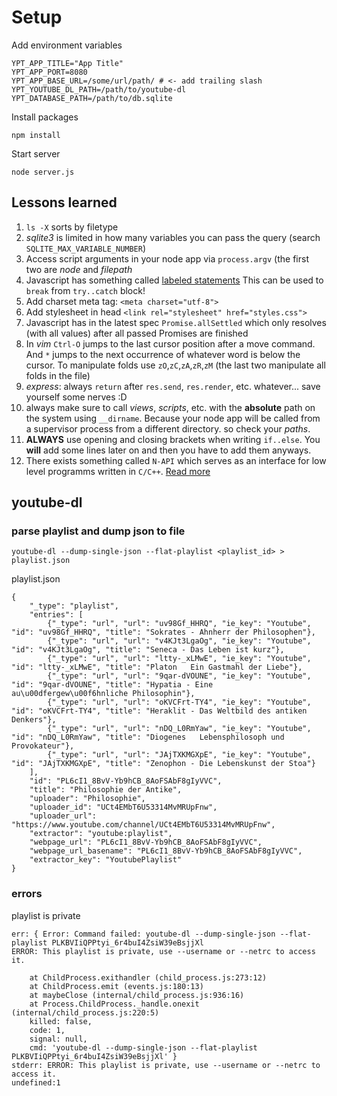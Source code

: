 # Setup

Add environment variables

    YPT_APP_TITLE="App Title"
    YPT_APP_PORT=8080
    YPT_APP_BASE_URL=/some/url/path/ # <- add trailing slash
    YPT_YOUTUBE_DL_PATH=/path/to/youtube-dl
    YPT_DATABASE_PATH=/path/to/db.sqlite

Install packages 

    npm install

Start server 

    node server.js

## Lessons learned

1. `ls -X` sorts by filetype 
2. *sqlite3* is limited in how many variables you can pass the query (search `SQLITE_MAX_VARIABLE_NUMBER`)
3. Access script arguments in your node app via `process.argv` (the first two are *node* and *filepath*
4. Javascript has something called [labeled statements](!https://developer.mozilla.org/en-US/docs/Web/JavaScript/Reference/Statements/label)
  This can be used to `break` from `try..catch` block!
5. Add charset meta tag: `<meta charset="utf-8">`
6. Add stylesheet in head `<link rel="stylesheet" href="styles.css">`
7. Javascript has in the latest spec `Promise.allSettled` which only resolves (with all values) after all passed Promises are finished
8. In *vim* `Ctrl-O` jumps to the last cursor position after a move command. 
  And `*` jumps to the next occurrence of whatever word is below the cursor. 
  To manipulate folds use `zO`,`zC`,`zA`,`zR`,`zM` (the last two manipulate all folds in the file)
9. *express*: always `return` after `res.send`, `res.render`, etc. whatever... save yourself some nerves :D
10. always make sure to call *views*, *scripts*, etc. with the **absolute** path on the system using `__dirname`.
  Because your node app will be called from a supervisor process from a different directory. so check your *paths*.
11. **ALWAYS** use opening and closing brackets when writing `if..else`. You **will** add some lines later on and then you have to add them anyways.
12. There exists something called `N-API` which serves as an interface for low level programms written in `C/C++`. [Read more](!https://medium.com/jspoint/a-simple-guide-to-load-c-c-code-into-node-js-javascript-applications-3fcccf54fd32)

## youtube-dl

### parse playlist and dump json to file

    youtube-dl --dump-single-json --flat-playlist <playlist_id> > playlist.json

playlist.json

    {
        "_type": "playlist",
        "entries": [
            {"_type": "url", "url": "uv98Gf_HHRQ", "ie_key": "Youtube", "id": "uv98Gf_HHRQ", "title": "Sokrates - Ahnherr der Philosophen"},
            {"_type": "url", "url": "v4KJt3LgaOg", "ie_key": "Youtube", "id": "v4KJt3LgaOg", "title": "Seneca - Das Leben ist kurz"},
            {"_type": "url", "url": "ltty-_xLMwE", "ie_key": "Youtube", "id": "ltty-_xLMwE", "title": "Platon   Ein Gastmahl der Liebe"},
            {"_type": "url", "url": "9qar-dVOUNE", "ie_key": "Youtube", "id": "9qar-dVOUNE", "title": "Hypatia - Eine au\u00dfergew\u00f6hnliche Philosophin"},
            {"_type": "url", "url": "oKVCFrt-TY4", "ie_key": "Youtube", "id": "oKVCFrt-TY4", "title": "Heraklit - Das Weltbild des antiken Denkers"},
            {"_type": "url", "url": "nDQ_L0RmYaw", "ie_key": "Youtube", "id": "nDQ_L0RmYaw", "title": "Diogenes   Lebensphilosoph und Provokateur"},
            {"_type": "url", "url": "JAjTXKMGXpE", "ie_key": "Youtube", "id": "JAjTXKMGXpE", "title": "Zenophon - Die Lebenskunst der Stoa"}
        ],
        "id": "PL6cI1_8BvV-Yb9hCB_8AoFSAbF8gIyVVC",
        "title": "Philosophie der Antike",
        "uploader": "Philosophie",
        "uploader_id": "UCt4EMbT6U53314MvMRUpFnw",
        "uploader_url": "https://www.youtube.com/channel/UCt4EMbT6U53314MvMRUpFnw",
        "extractor": "youtube:playlist",
        "webpage_url": "PL6cI1_8BvV-Yb9hCB_8AoFSAbF8gIyVVC",
        "webpage_url_basename": "PL6cI1_8BvV-Yb9hCB_8AoFSAbF8gIyVVC",
        "extractor_key": "YoutubePlaylist"
    }

### errors

playlist is private

    err: { Error: Command failed: youtube-dl --dump-single-json --flat-playlist PLKBVIiQPPtyi_6r4buI4ZsiW39eBsjjXl
    ERROR: This playlist is private, use --username or --netrc to access it.

        at ChildProcess.exithandler (child_process.js:273:12)
        at ChildProcess.emit (events.js:180:13)
        at maybeClose (internal/child_process.js:936:16)
        at Process.ChildProcess._handle.onexit (internal/child_process.js:220:5)
        killed: false,
        code: 1,
        signal: null,
        cmd: 'youtube-dl --dump-single-json --flat-playlist PLKBVIiQPPtyi_6r4buI4ZsiW39eBsjjXl' }
    stderr: ERROR: This playlist is private, use --username or --netrc to access it.
    undefined:1

